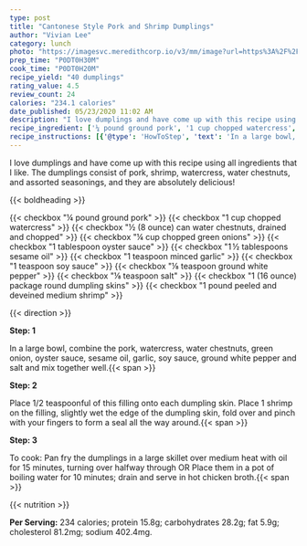 ```yaml
---
type: post
title: "Cantonese Style Pork and Shrimp Dumplings"
author: "Vivian Lee"
category: lunch
photo: "https://imagesvc.meredithcorp.io/v3/mm/image?url=https%3A%2F%2Fimages.media-allrecipes.com%2Fuserphotos%2F976656.jpg"
prep_time: "P0DT0H30M"
cook_time: "P0DT0H20M"
recipe_yield: "40 dumplings"
rating_value: 4.5
review_count: 24
calories: "234.1 calories"
date_published: 05/23/2020 11:02 AM
description: "I love dumplings and have come up with this recipe using all ingredients that I like. The dumplings consist of pork, shrimp, watercress, water chestnuts, and assorted seasonings, and they are absolutely delicious!"
recipe_ingredient: ['¼ pound ground pork', '1 cup chopped watercress', '½ (8 ounce) can water chestnuts, drained and chopped', '¼ cup chopped green onions', '1 tablespoon oyster sauce', '1\u2009½ tablespoons sesame oil', '1 teaspoon minced garlic', '1 teaspoon soy sauce', '⅛ teaspoon ground white pepper', '⅛ teaspoon salt', '1 (16 ounce) package round dumpling skins', '1 pound peeled and deveined medium shrimp']
recipe_instructions: [{'@type': 'HowToStep', 'text': 'In a large bowl, combine the pork, watercress, water chestnuts, green onion, oyster sauce, sesame oil, garlic, soy sauce, ground white pepper and salt and mix together well.\n'}, {'@type': 'HowToStep', 'text': 'Place 1/2 teaspoonful of this filling onto each dumpling skin. Place 1 shrimp on the filling, slightly wet the edge of the dumpling skin, fold over and pinch with your fingers to form a seal all the way around.\n'}, {'@type': 'HowToStep', 'text': 'To cook: Pan fry the dumplings in a large skillet over medium heat with oil for 15 minutes, turning over halfway through OR Place them in a pot of boiling water for 10 minutes; drain and serve in hot chicken broth.\n'}]
---
```


I love dumplings and have come up with this recipe using all ingredients that I like. The dumplings consist of pork, shrimp, watercress, water chestnuts, and assorted seasonings, and they are absolutely delicious! 

{{< boldheading >}}

{{< checkbox "¼ pound ground pork" >}}
{{< checkbox "1 cup chopped watercress" >}}
{{< checkbox "½ (8 ounce) can water chestnuts, drained and chopped" >}}
{{< checkbox "¼ cup chopped green onions" >}}
{{< checkbox "1 tablespoon oyster sauce" >}}
{{< checkbox "1 ½ tablespoons sesame oil" >}}
{{< checkbox "1 teaspoon minced garlic" >}}
{{< checkbox "1 teaspoon soy sauce" >}}
{{< checkbox "⅛ teaspoon ground white pepper" >}}
{{< checkbox "⅛ teaspoon salt" >}}
{{< checkbox "1 (16 ounce) package round dumpling skins" >}}
{{< checkbox "1 pound peeled and deveined medium shrimp" >}}


{{< direction >}}

**Step: 1**

In a large bowl, combine the pork, watercress, water chestnuts, green onion, oyster sauce, sesame oil, garlic, soy sauce, ground white pepper and salt and mix together well.{{< span >}}

**Step: 2**

Place 1/2 teaspoonful of this filling onto each dumpling skin. Place 1 shrimp on the filling, slightly wet the edge of the dumpling skin, fold over and pinch with your fingers to form a seal all the way around.{{< span >}}

**Step: 3**

To cook: Pan fry the dumplings in a large skillet over medium heat with oil for 15 minutes, turning over halfway through OR Place them in a pot of boiling water for 10 minutes; drain and serve in hot chicken broth.{{< span >}}

{{< nutrition >}}

**Per Serving:** 234 calories; protein 15.8g; carbohydrates 28.2g; fat 5.9g; cholesterol 81.2mg; sodium 402.4mg.